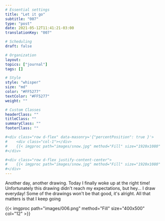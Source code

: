 ```yaml
---
# Essential settings
title: "Let it go"
subtitle: "007"
type: "post"
date: 2021-05-12T11:41:21-03:00
translationKey: "007"

# Scheduling
draft: false

# Organization
layout:
topics: ["journal"]
tags: []

# Style
style: "whisper"
size: "md"
color: "#FF5277"
textColor: "#FF5277"
weight: ""

# Custom Classes
headerClass: ""
titleClass: ""
summaryClass: ""
footerClass: ""

#<div class="row d-flex" data-masonry='{"percentPosition": true }'>
#    <div class="col-1"></div>
#    {{< imgproc path="images/snow.jpg" method="Fill" size="1920x1080" col="8" >}}
#</div>

#<div class="row d-flex justify-content-center">
#    {{< imgproc path="images/snow.jpg" method="Fill" size="1920x1080" col="8" >}}
#</div>
---
```


Another day, another drawing. Today I finally woke up at the right time! Unfortunately this drawing didn't reach my expectations, but hey... I draw everyday! Some of the drawings won't be that good, it's alright. All that matters is that I keep going

<div class="row d-flex justify-content-center">
    {{< imgproc path="images/006.png" method="Fill" size="400x500" col="12" >}}
</div>